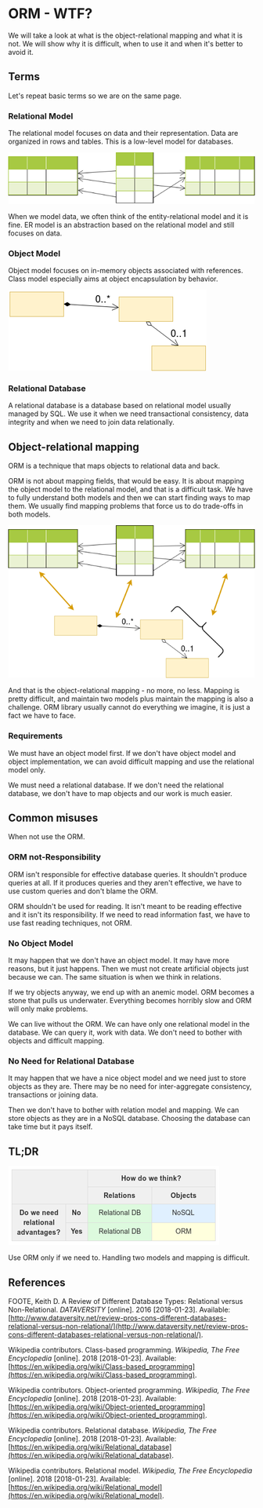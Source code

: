 # ORM - WTF?

We will take a look at what is the object-relational mapping and what it is not.
We will show why it is difficult, when to use it and when it's better to avoid it.

## Terms

Let's repeat basic terms so we are on the same page.

### Relational Model

The relational model focuses on data and their representation.
Data are organized in rows and tables.
This is a low-level model for databases.

![relational model - tables connected by arrows](relational_model.png)

When we model data, we often think of the entity-relational model and it is fine.
ER model is an abstraction based on the relational model and still focuses on data.

### Object Model

Object model focuses on in-memory objects associated with references.
Class model especially aims at object encapsulation by behavior.

![object model - entities connected by references](object_model.png)

### Relational Database

A relational database is a database based on relational model usually managed by SQL.
We use it when we need transactional consistency, data integrity and when we need to join data relationally.

## Object-relational mapping

ORM is a technique that maps objects to relational data and back.

ORM is not about mapping fields, that would be easy.
It is about mapping the object model to the relational model, and that is a difficult task.
We have to fully understand both models and then we can start finding ways to map them.
We usually find mapping problems that force us to do trade-offs in both models.

![object model mapped to relational model](mapping.png)

And that is the object-relational mapping - no more, no less.
Mapping is pretty difficult, and maintain two models plus maintain the mapping is also a challenge.
ORM library usually cannot do everything we imagine, it is just a fact we have to face.

### Requirements

We must have an object model first.
If we don't have object model and object implementation, we can avoid difficult mapping and use the relational model only.

We must need a relational database.
If we don't need the relational database, we don't have to map objects and our work is much easier.

## Common misuses

When not use the ORM.

### ORM not-Responsibility

ORM isn't responsible for effective database queries.
It shouldn't produce queries at all.
If it produces queries and they aren't effective, we have to use custom queries and don't blame the ORM.

ORM shouldn't be used for reading.
It isn't meant to be reading effective and it isn't its responsibility.
If we need to read information fast, we have to use fast reading techniques, not ORM.

### No Object Model

It may happen that we don't have an object model.
It may have more reasons, but it just happens.
Then we must not create artificial objects just because we can.
The same situation is when we think in relations.

If we try objects anyway, we end up with an anemic model.
ORM becomes a stone that pulls us underwater.
Everything becomes horribly slow and ORM will only make problems.

We can live without the ORM.
We can have only one relational model in the database.
We can query it, work with data.
We don't need to bother with objects and difficult mapping.

### No Need for Relational Database

It may happen that we have a nice object model and we need just to store objects as they are.
There may be no need for inter-aggregate consistency, transactions or joining data.

Then we don't have to bother with relation model and mapping.
We can store objects as they are in a NoSQL database.
Choosing the database can take time but it pays itself.

## TL;DR

![decision table](decision_table.png)

Use ORM only if we need to.
Handling two models and mapping is difficult.

## References

FOOTE, Keith D.
A Review of Different Database Types: Relational versus Non-Relational.
*DATAVERSITY* [online].
2016 [2018-01-23].
Available: [http://www.dataversity.net/review-pros-cons-different-databases-relational-versus-non-relational/](http://www.dataversity.net/review-pros-cons-different-databases-relational-versus-non-relational/).

Wikipedia contributors.
Class-based programming.
*Wikipedia, The Free Encyclopedia* [online].
2018 [2018-01-23].
Available: [https://en.wikipedia.org/wiki/Class-based_programming](https://en.wikipedia.org/wiki/Class-based_programming).

Wikipedia contributors.
Object-oriented programming.
*Wikipedia, The Free Encyclopedia* [online].
2018 [2018-01-23].
Available: [https://en.wikipedia.org/wiki/Object-oriented_programming](https://en.wikipedia.org/wiki/Object-oriented_programming).

Wikipedia contributors.
Relational database.
*Wikipedia, The Free Encyclopedia* [online].
2018 [2018-01-23].
Available: [https://en.wikipedia.org/wiki/Relational_database](https://en.wikipedia.org/wiki/Relational_database).

Wikipedia contributors.
Relational model.
*Wikipedia, The Free Encyclopedia* [online].
2018 [2018-01-23].
Available: [https://en.wikipedia.org/wiki/Relational_model](https://en.wikipedia.org/wiki/Relational_model).
